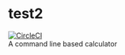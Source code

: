 # test2
[![CircleCI](https://circleci.com/gh/wangzp1/test2/tree/circleci-project-setup.svg?style=svg)](https://circleci.com/gh/wangzp1/test2/tree/circleci-project-setup)  
A command line based calculator
